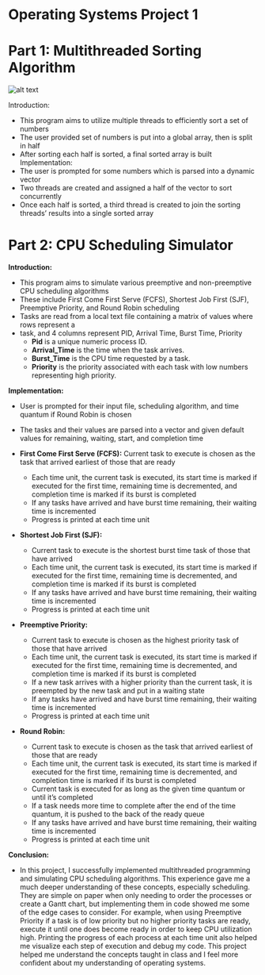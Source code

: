 Operating Systems Project 1
===========================

# Part 1: Multithreaded Sorting Algorithm

![alt text](https://www.coursehero.com/qa/attachment/17486375/)

Introduction:
- This program aims to utilize multiple threads to efficiently sort a set of numbers
- The user provided set of numbers is put into a global array, then is split in half
- After sorting each half is sorted, a final sorted array is built
Implementation:
- The user is prompted for some numbers which is parsed into a dynamic vector
- Two threads are created and assigned a half of the vector to sort concurrently
- Once each half is sorted, a third thread is created to join the sorting threads’ results into a single sorted array


# Part 2: CPU Scheduling Simulator

**Introduction:**
- This program aims to simulate various preemptive and non-preemptive CPU scheduling
algorithms
- These include First Come First Serve (FCFS), Shortest Job First (SJF), Preemptive
Priority, and Round Robin scheduling
- Tasks are read from a local text file containing a matrix of values where rows represent a
- task, and 4 columns represent PID, Arrival Time, Burst Time, Priority
    - **Pid** is a unique numeric process ID.
    - **Arrival_Time** is the time when the task arrives.
    - **Burst_Time** is the CPU time requested by a task.
    - **Priority** is the priority associated with each task with low numbers representing high priority.

**Implementation:**
- User is prompted for their input file, scheduling algorithm, and time quantum if Round
Robin is chosen
- The tasks and their values are parsed into a vector and given default values for remaining,
waiting, start, and completion time
- **First Come First Serve (FCFS):**
Current task to execute is chosen as the task that arrived earliest of those that are
ready
    - Each time unit, the current task is executed, its start time is marked if executed for
the first time, remaining time is decremented, and completion time is marked if its
burst is completed
    - If any tasks have arrived and have burst time remaining, their waiting time is
incremented
    - Progress is printed at each time unit

- **Shortest Job First (SJF):**
    - Current task to execute is the shortest burst time task of those that have arrived
    - Each time unit, the current task is executed, its start time is marked if executed for
the first time, remaining time is decremented, and completion time is marked if its
burst is completed
    - If any tasks have arrived and have burst time remaining, their waiting time is
incremented
    - Progress is printed at each time unit

- **Preemptive Priority:**
    - Current task to execute is chosen as the highest priority task of those that have
arrived
    - Each time unit, the current task is executed, its start time is marked if executed for
the first time, remaining time is decremented, and completion time is marked if its
burst is completed
    - If a new task arrives with a higher priority than the current task, it is preempted by
the new task and put in a waiting state
    - If any tasks have arrived and have burst time remaining, their waiting time is
incremented
    - Progress is printed at each time unit

- **Round Robin:**
    - Current task to execute is chosen as the task that arrived earliest of those that are
ready
    - Each time unit, the current task is executed, its start time is marked if executed for
the first time, remaining time is decremented, and completion time is marked if its
burst is completed
    - Current task is executed for as long as the given time quantum or until it’s
completed
    - If a task needs more time to complete after the end of the time quantum, it is
pushed to the back of the ready queue
    - If any tasks have arrived and have burst time remaining, their waiting time is
incremented
    - Progress is printed at each time unit

**Conclusion:**
- In this project, I successfully implemented multithreaded programming and simulating
CPU scheduling algorithms. This experience gave me a much deeper understanding of these
concepts, especially scheduling. They are simple on paper when only needing to order the
processes or create a Gantt chart, but implementing them in code showed me some of the edge
cases to consider. For example, when using Preemptive Priority if a task is of low priority but no
higher priority tasks are ready, execute it until one does become ready in order to keep CPU
utilization high. Printing the progress of each process at each time unit also helped me visualize
each step of execution and debug my code. This project helped me understand the concepts
taught in class and I feel more confident about my understanding of operating systems.
